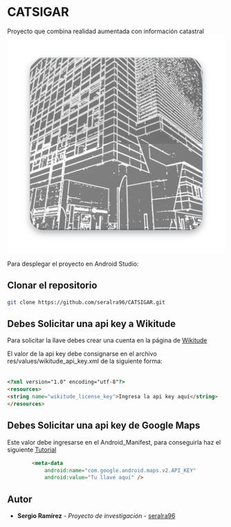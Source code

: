 # CATSIGAR
Proyecto que combina realidad aumentada con información catastral
![Logo](https://github.com/seralra96/CATSIGAR/raw/10f27f94facf47526e8fc5d6f27eb24ed63963c0/app/src/main/res/drawable/web_hi_res_512.png)


Para desplegar el proyecto en Android Studio:
## Clonar el repositorio

```bash
git clone https://github.com/seralra96/CATSIGAR.git
```

## Debes Solicitar una api key a Wikitude

Para solicitar la llave debes crear una cuenta en la página de [Wikitude](https://www.wikitude.com/)

El valor de la api key debe consignarse en el archivo res/values/wikitude_api_key.xml de la siguiente forma: 

```html

<?xml version="1.0" encoding="utf-8"?>
<resources>
<string name="wikitude_license_key">Ingresa la api key aquí</string>
</resources>

```

## Debes Solicitar una api key de Google Maps

Este valor debe ingresarse en el Android_Manifest, para conseguirla haz el siguiente [Tutorial](https://developers.google.com/maps/documentation/android-sdk/signup)

```html
        <meta-data
            android:name="com.google.android.maps.v2.API_KEY"
            android:value="Tu llave aquí" />

```

## Autor

* **Sergio Ramírez** - *Proyecto de investigación* - [seralra96](https://github.com/seralra96)
